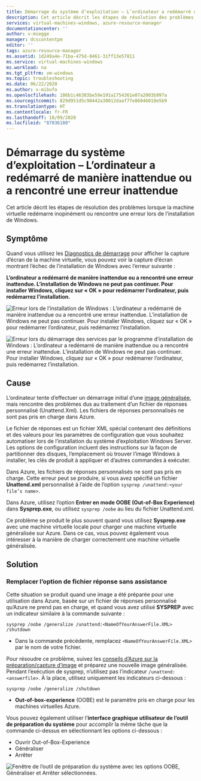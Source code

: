 ```yaml
---
title: Démarrage du système d’exploitation – L’ordinateur a redémarré de manière inattendue ou a rencontré une erreur inattendue
description: Cet article décrit les étapes de résolution des problèmes lorsque la machine virtuelle redémarre inopinément ou rencontre une erreur inattendue lors de l’installation de Windows.
services: virtual-machines-windows, azure-resource-manager
documentationcenter: ''
author: v-miegge
manager: dcscontentpm
editor: ''
tags: azure-resource-manager
ms.assetid: 1d249a4e-71ba-475d-8461-31ff13e57811
ms.service: virtual-machines-windows
ms.workload: na
ms.tgt_pltfrm: vm-windows
ms.topic: troubleshooting
ms.date: 06/22/2020
ms.author: v-mibufo
ms.openlocfilehash: 186b1c46303be59e191a1754361e07a2003b997a
ms.sourcegitcommit: 829d951d5c90442a38012daaf77e86046018e5b9
ms.translationtype: HT
ms.contentlocale: fr-FR
ms.lasthandoff: 10/09/2020
ms.locfileid: "87036180"
---
```

# <a name="os-start-up--computer-restarted-unexpectedly-or-encountered-an-unexpected-error"></a>Démarrage du système d’exploitation – L’ordinateur a redémarré de manière inattendue ou a rencontré une erreur inattendue

Cet article décrit les étapes de résolution des problèmes lorsque la machine virtuelle redémarre inopinément ou rencontre une erreur lors de l’installation de Windows.

## <a name="symptom"></a>Symptôme

Quand vous utilisez les [Diagnostics de démarrage](./boot-diagnostics.md) pour afficher la capture d’écran de la machine virtuelle, vous pouvez voir la capture d’écran montrant l’échec de l’installation de Windows avec l’erreur suivante :

**L’ordinateur a redémarré de manière inattendue ou a rencontré une erreur inattendue. L’installation de Windows ne peut pas continuer. Pour installer Windows, cliquez sur « OK » pour redémarrer l’ordinateur, puis redémarrez l’installation.**

![Erreur lors de l’installation de Windows : L’ordinateur a redémarré de manière inattendue ou a rencontré une erreur inattendue. L’installation de Windows ne peut pas continuer. Pour installer Windows, cliquez sur « OK » pour redémarrer l’ordinateur, puis redémarrez l’installation.](./media/unexpected-restart-error-during-vm-boot/1.png)
 
![Erreur lors du démarrage des services par le programme d’installation de Windows : L’ordinateur a redémarré de manière inattendue ou a rencontré une erreur inattendue. L’installation de Windows ne peut pas continuer. Pour installer Windows, cliquez sur « OK » pour redémarrer l’ordinateur, puis redémarrez l’installation.](./media/unexpected-restart-error-during-vm-boot/2.png)

## <a name="cause"></a>Cause

L’ordinateur tente d’effectuer un démarrage initial d’une [image généralisée](/windows-hardware/manufacture/desktop/sysprep--generalize--a-windows-installation), mais rencontre des problèmes dus au traitement d’un fichier de réponses personnalisé (Unattend.Xml). Les fichiers de réponses personnalisés ne sont pas pris en charge dans Azure. 

Le fichier de réponses est un fichier XML spécial contenant des définitions et des valeurs pour les paramètres de configuration que vous souhaitez automatiser lors de l’installation du système d’exploitation Windows Server. Les options de configuration incluent des instructions sur la façon de partitionner des disques, l’emplacement où trouver l’image Windows à installer, les clés de produit à appliquer et d’autres commandes à exécuter.

Dans Azure, les fichiers de réponses personnalisés ne sont pas pris en charge. Cette erreur peut se produire, si vous avez spécifié un fichier **Unattend.xml** personnalisé à l’aide de l’option `sysprep /unattend:<your file’s name>`.

Dans Azure, utilisez l’option **Entrer en mode OOBE (Out-of-Box Experience)** dans **Sysprep.exe**, ou utilisez `sysprep /oobe` au lieu du fichier Unattend.xml.

Ce problème se produit le plus souvent quand vous utilisez **Sysprep.exe** avec une machine virtuelle locale pour charger une machine virtuelle généralisée sur Azure. Dans ce cas, vous pouvez également vous intéresser à la manière de charger correctement une machine virtuelle généralisée.

## <a name="solution"></a>Solution

### <a name="replace-unattended-answer-file-option"></a>Remplacer l’option de fichier réponse sans assistance

Cette situation se produit quand une image a été préparée pour une utilisation dans Azure, basée sur un fichier de réponses personnalisé qu’Azure ne prend pas en charge, et quand vous avez utilisé **SYSPREP** avec un indicateur similaire à la commande suivante :

`sysprep /oobe /generalize /unattend:<NameOfYourAnswerFile.XML> /shutdown`

- Dans la commande précédente, remplacez `<NameOfYourAnswerFile.XML>` par le nom de votre fichier.

Pour résoudre ce problème, suivez les [conseils d’Azure sur la préparation/capture d’image](../windows/upload-generalized-managed.md) et préparez une nouvelle image généralisée. Pendant l’exécution de sysprep, n’utilisez pas l’indicateur `/unattend:<answerfile>`. À la place, utilisez uniquement les indicateurs ci-dessous :

`sysprep /oobe /generalize /shutdown`

- **Out-of-box-experience** (OOBE) est le paramètre pris en charge pour les machines virtuelles Azure.

Vous pouvez également utiliser l’**interface graphique utilisateur de l’outil de préparation du système** pour accomplir la même tâche que la commande ci-dessus en sélectionnant les options ci-dessous :

- Ouvrir Out-of-Box-Experience
- Généraliser
- Arrêter
 
![Fenêtre de l’outil de préparation du système avec les options OOBE, Généraliser et Arrêter sélectionnées.](./media/unexpected-restart-error-during-vm-boot/3.png)
